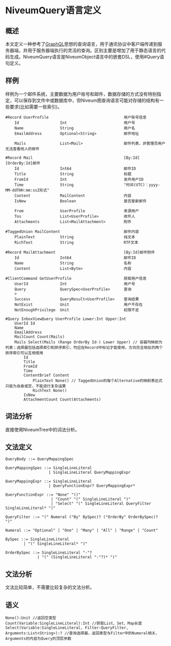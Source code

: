 ﻿# NiveumQuery语言定义

## 概述

本文定义一种参考了[GraphQL](https://graphql.org/)思想的查询语言，用于通讯协议中客户端传递到服务器端，并用于服务器端执行的灵活的查询。区别主要是增加了用于静态语言的代码生成。NiveumQuery语言是NiveumObject语言中的嵌套DSL，使用#Query语句定义。

## 样例

样例为一个邮件系统，主要数据为用户账号和邮件，数据存储的方式没有特别指定，可以保存到文件中或数据库中，但Niveum图查询语言可能对存储的结构有一些要求(比如需要一些索引)。

    #Record UserProfile                                 用户账号信息
        Id                  Int                         用户号
        Name                String                      用户名
        EmailAddress        Optional<String>            邮件地址

        Mails               List<Mail>                  邮件列表，非管理员用户无法查看他人的邮件

    #Record Mail                                        [By:Id][OrderBy:Id]邮件
        Id                  Int64                       邮件ID
        Title               String                      标题
        FromId              Int                         发件用户ID
        Time                String                      "时间(UTC)：yyyy-MM-ddTHH:mm:ssZ形式"
        Content             MailContent                 内容
        IsNew               Boolean                     是否是新邮件

        From                UserProfile                 来源用户
        Tos                 List<UserProfile>           收件人
        Attachments         List<MailAttachment>        附件

    #TaggedUnion MailContent                            邮件内容
        PlainText           String                      纯文本
        RichText            String                      RTF文本

    #Record MailAttachment                              [By:Id]邮件附件
        Id                  Int64                       邮件ID
        Name                String                      名称
        Content             List<Byte>                  内容

    #ClientCommand GetUserProfile                       获取用户信息
        UserId              Int                         用户号
        Query               QuerySpec<UserProfile>      查询
        >
        Success             QueryResult<UserProfile>    查询结果
        NotExist            Unit                        用户不存在
        NotEnoughPrivilege  Unit                        权限不足

    #Query InboxViewQuery UserProfile Lower:Int Upper:Int
        UserId Id
        Name
        EmailAddress
        MailCount Count(Mails)
        Mails Select(Mails (Range OrderBy Id-) Lower Upper) // 容器均映射为列表；选择器包括选择索引和排序索引，均应在Record中标记才能使用，方向完全相反的两个排序索引可以互相使用
            Id
            Title
            FromId
            Time
            ContentBrief Content
                PlainText None() // TaggedUnion的每个Alternative的映射表达式只能为自身或空，不能进行复杂运算
                RichText None()
            IsNew
            AttachmentCount Count(Attachments)

## 词法分析

直接使用NiveumTree中的词法分析。

## 文法定义

    QueryBody ::= QueryMappingSpec

    QueryMappingSpec ::= SingleLineLiteral
                       | SingleLineLiteral QueryMappingExpr

    QueryMappingExpr ::= SingleLineLiteral
                       | QueryFunctionExpr? QueryMappingExpr*

    QueryFunctionExpr ::= "None" "()"
                        | "Count" "(" SingleLineLiteral ")"
                        | "Select" "(" SingleLineLiteral QueryFilter SingleLineLiteral* ")"

    QueryFilter ::= "(" Numeral ("By" BySpec)? ("OrderBy" OrderBySpec)? ")"

    Numeral ::= "Optional" | "One" | "Many" | "All" | "Range" | "Count"

    BySpec ::= SingleLineLiteral
            | "(" SingleLineLiteral* ")"

    OrderBySpec ::= SingleLineLiteral "-"?
                  | "(" (SingleLineLiteral "-"?)* ")"

## 文法分析

文法比较简单，不需要比较复杂的文法分析。

## 语义

    None():Unit //返回空类型
    Count(Variable:SingleLineLiteral):Int //获取List、Set、Map长度
    Select(Variable:SingleLineLiteral, Filter:QueryFilter, Arguments:List<String>):? //查询选择器，返回类型与Filter中的Numeral相关，Arguments的内容为Query的顶层参数
